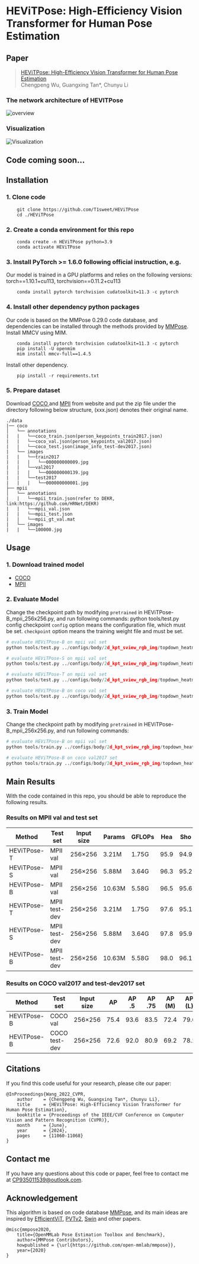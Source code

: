 # HEViTPose: High-Efficiency Vision Transformer for Human Pose Estimation

## Paper

> [HEViTPose: High-Efficiency Vision Transformer for Human Pose Estimation](https://arxiv.org/pdf/2311.13615.pdf)  
> Chengpeng Wu, Guangxing Tan*, Chunyu Li

### The network architecture of HEVITPose

![overview](img/NetworkGraph.png)

### Visualization

![Visualization](./img/visualization.png)


## Code coming soon...



## Installation

### 1. Clone code
```shell
    git clone https://github.com/T1sweet/HEViTPose
    cd ./HEViTPose
```

### 2. Create a conda environment for this repo
```shell
    conda create -n HEViTPose python=3.9
    conda activate HEViTPose
```

### 3. Install PyTorch >= 1.6.0 following official instruction, e.g.
Our model is trained in a GPU platforms and relies on the following versions: 
torch==1.10.1+cu113, torchvision==0.11.2+cu113
```shell
    conda install pytorch torchvision cudatoolkit=11.3 -c pytorch
```

### 4. Install other dependency python packages
Our code is based on the MMPose 0.29.0 code database, and dependencies can be installed through the methods provided by [MMPose](https://github.com/open-mmlab/mmpose/blob/v0.29.0/docs/en/install.md). 
Install MMCV using MIM.
```shell
    conda install pytorch torchvision cudatoolkit=11.3 -c pytorch
    pip install -U openmim
    mim install mmcv-full==1.4.5
```
Install other dependency.
```shell
    pip install -r requirements.txt
```

### 5. Prepare dataset
Download [COCO ](https://cocodataset.org/#home) and [MPII](http://human-pose.mpi-inf.mpg.de/#download) from website and put the zip file under the directory following below structure, (xxx.json) denotes their original name.

```
./data
|── coco
│   └── annotations
|   |   └──coco_train.json(person_keypoints_train2017.json)
|   |   └──coco_val.json(person_keypoints_val2017.json)
|   |   └──coco_test.json(image_info_test-dev2017.json)
|   └── images
|   |   └──train2017
|   |   |   └──000000000009.jpg
|   |   └──val2017
|   |   |   └──000000000139.jpg
|   |   └──test2017
|   |   |   └──000000000001.jpg
├── mpii
│   └── annotations
|   |   └──mpii_train.json(refer to DEKR, link:https://github.com/HRNet/DEKR)
|   |   └──mpii_val.json
|   |   └──mpii_test.json
|   |   └──mpii_gt_val.mat
|   └── images
|   |   └──100000.jpg
```
## Usage

### 1. Download trained model
* [COCO](https://1drv.ms/u/s!AhpKYLhXKpH7gv8RepyMU_iU5uhxhg?e=ygs4Me)
* [MPII](https://1drv.ms/u/s!AhpKYLhXKpH7gv8RepyMU_iU5uhxhg?e=ygs4Me)

### 2. Evaluate Model
Change the checkpoint path by modifying `pretrained` in HEViTPose-B_mpii_256x256.py, and run following commands:
python tools/test.py config checkpoint
`config` option means the configuration file, which must be set.
`checkpoint` option means the training weight file and must be set.

```python
# evaluate HEViTPose-B on mpii val set
python tools/test.py ../configs/body/2d_kpt_sview_rgb_img/topdown_heatmap/HEViTPose-B_mpii_256x256.py /work_dir/HEViTPose/HEViTPose-B.pth

# evaluate HEViTPose-S on mpii val set
python tools/test.py ../configs/body/2d_kpt_sview_rgb_img/topdown_heatmap/HEViTPose-S_mpii_256x256.py /work_dir/HEViTPose/HEViTPose-S.pth

# evaluate HEViTPose-T on mpii val set
python tools/test.py ../configs/body/2d_kpt_sview_rgb_img/topdown_heatmap/HEViTPose-T_mpii_256x256.py /work_dir/HEViTPose/HEViTPose-T.pth

# evaluate HEViTPose-B on coco val set
python tools/test.py ../configs/body/2d_kpt_sview_rgb_img/topdown_heatmap/HEViTPose-B_coco_256x256.py /work_dir/HEViTPose/HEViTPose-B_coco.pth

```

### 3. Train Model
Change the checkpoint path by modifying `pretrained` in HEViTPose-B_mpii_256x256.py, and run following commands:
```python
# evaluate HEViTPose-B on mpii val set
python tools/train.py ../configs/body/2d_kpt_sview_rgb_img/topdown_heatmap/HEViTPose-B_mpii_256x256.py

# evaluate HEViTPose-B on coco val2017 set
python tools/train.py ../configs/body/2d_kpt_sview_rgb_img/topdown_heatmap/HEViTPose-B_coco_256x256.py
```

## Main Results
With the code contained in this repo, you should be able to reproduce the following results. 
### Results on MPII val and test set
|   Method      |   Test set    | Input size |Params |GFLOPs | Hea| Sho| Elb| Wri |Hip| Kne |Ank |Total|
|---------------|---------------|------------|-------|-------|----|----|----|-----|----|-----|----|-----|
| HEViTPose-T   | MPII val      |  256×256   | 3.21M | 1.75G | 95.9 |94.9 |87.4 |81.6 |87.4 | 81.6 |77.2 |87.2|
| HEViTPose-S   | MPII val      |  256×256   | 5.88M | 3.64G | 96.3 |95.2 |88.7 |83.3 |88.5 |83.9 |79.5 |88.5|
| HEViTPose-B   | MPII val      |  256×256   | 10.63M| 5.58G | 96.5 |95.6 |89.5 |84.5 |89.1 |85.7 |81.1 |89.4|
| HEViTPose-T   | MPII test-dev |  256×256   | 3.21M | 1.75G | 97.6 |95.1 |89.0 |83.6 |89.1 |83.9 |79.1 |88.7|
| HEViTPose-S   | MPII test-dev |  256×256   | 5.88M | 3.64G | 97.8 |95.9 |90.5 |86.0 |89.7 |86.0 |81.7 |90.1|
| HEViTPose-B   | MPII test-dev |  256×256   | 10.63M| 5.58G | 98.0 |96.1 |91.3 |86.5 |90.2 |86.6 |83.0 |90.7|

### Results on COCO val2017 and test-dev2017 set
| Method     | Test set      | Input size |  AP | AP .5|AP .75|AP (M)|AP (L)| AR   |
|------------|---------------|------------|-----|------|------|------|------|------| 
| HEViTPose-B| COCO val      | 256×256    | 75.4| 93.6 | 83.5 | 72.4 | 79.6 | 78.2 | 
| HEViTPose-B| COCO test-dev | 256×256    | 72.6| 92.0 | 80.9 | 69.2 | 78.2 | 78.0 |  


## Citations
If you find this code useful for your research, please cite our paper:

```
@InProceedings{Wang_2022_CVPR,
    author    = {Chengpeng Wu, Guangxing Tan*, Chunyu Li},
    title     = {HEViTPose: High-Efficiency Vision Transformer for Human Pose Estimation},
    booktitle = {Proceedings of the IEEE/CVF Conference on Computer Vision and Pattern Recognition (CVPR)},
    month     = {June},
    year      = {2024},
    pages     = {11060-11068}
}
```
## Contact me
If you have any questions about this code or paper, feel free to contact me at
CP935011539@outlook.com.

## Acknowledgement
This algorithm is based on code database [MMPose](https://github.com/open-mmlab/mmpose/tree/v0.29.0), and its main ideas are inspired by [EfficientViT](https://openaccess.thecvf.com/content/CVPR2023/papers/Liu_EfficientViT_Memory_Efficient_Vision_Transformer_With_Cascaded_Group_Attention_CVPR_2023_paper.pdf), [PVTv2](https://link.springer.com/content/pdf/10.1007/s41095-022-0274-8.pdf), [Swin](https://openaccess.thecvf.com/content/ICCV2021/papers/Liu_Swin_Transformer_Hierarchical_Vision_Transformer_Using_Shifted_Windows_ICCV_2021_paper.pdf) and other papers.

```
@misc{mmpose2020,
    title={OpenMMLab Pose Estimation Toolbox and Benchmark},
    author={MMPose Contributors},
    howpublished = {\url{https://github.com/open-mmlab/mmpose}},
    year={2020}
}
```
